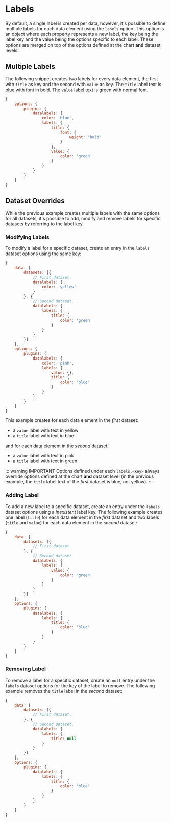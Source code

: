 # Labels

By default, a single label is created per data, however, it's possible to define multiple labels for each data element using the `labels` option. This option is an object where each property represents a new label, the key being the label key and the value being the options specific to each label. These options are merged on top of the options defined at the chart **and** dataset levels.

## Multiple Labels

The following snippet creates two labels for every data element, the first with `title` as key and the second with `value` as key. The `title` label text is blue with font in bold. The `value` label text is green with normal font.

```js
{
    options: {
        plugins: {
            datalabels: {
                color: 'blue',
                labels: {
                    title: {
                        font: {
                            weight: 'bold'
                        }
                    },
                    value: {
                        color: 'green'
                    }
                }
            }
        }
    }
}
```

## Dataset Overrides

While the previous example creates multiple labels with the same options for all datasets, it's possible to add, modify and remove labels for specific datasets by referring to the label key.

### Modifying Labels

To modify a label for a specific dataset, create an entry in the `labels` dataset options using the same key:

```js
{
    data: {
        datasets: [{
            // First dataset.
            datalabels: {
                color: 'yellow'
            }
        }, {
            // Second dataset.
            datalabels: {
                labels: {
                    title: {
                        color: 'green'
                    }
                }
            }
        }]
    },
    options: {
        plugins: {
            datalabels: {
                color: 'pink',
                labels: {
                    value: {},
                    title: {
                        color: 'blue'
                    }
                }
            }
        }
    }
}
```

This example creates for each data element in the *first* dataset:
- a `value` label with text in yellow
- a `title` label with text in blue

and for each data element in the *second* dataset:
- a `value` label with text in pink
- a `title` label with text in green

::: warning IMPORTANT
Options defined under each `labels.<key>` always override options defined at the chart **and** dataset level (in the previous example, the `title` label text of the *first* dataset is blue, not yellow).
:::

### Adding Label

To add a new label to a specific dataset, create an entry under the `labels` dataset options using a *inexistent* label key. The following example creates one label (`title`) for each data element in the *first* dataset and two labels (`title` and `value`) for each data element in the *second* dataset:

```js
{
    data: {
        datasets: [{
            // First dataset.
        }, {
            // Second dataset.
            datalabels: {
                labels: {
                    value: {
                        color: 'green'
                    }
                }
            }
        }]
    },
    options: {
        plugins: {
            datalabels: {
                labels: {
                    title: {
                        color: 'blue'
                    }
                }
            }
        }
    }
}
```

### Removing Label

To remove a label for a specific dataset, create an `null` entry under the `labels` dataset options for the key of the label to remove. The following example removes the `title` label in the *second* dataset:

```js
{
    data: {
        datasets: [{
            // First dataset.
        }, {
            // Second dataset.
            datalabels: {
                labels: {
                    title: null
                }
            }
        }]
    },
    options: {
        plugins: {
            datalabels: {
                labels: {
                    title: {
                        color: 'blue'
                    }
                }
            }
        }
    }
}
```
